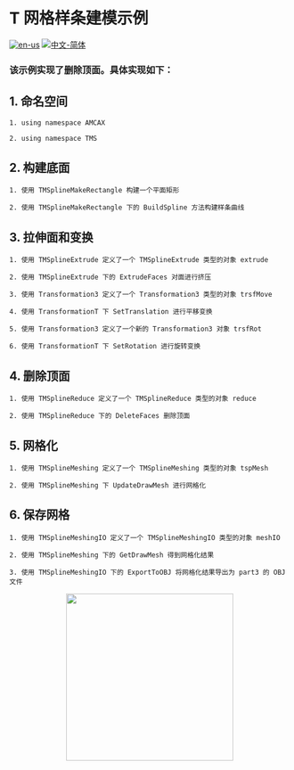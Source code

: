 # T 网格样条建模示例

[![en-us](https://img.shields.io/badge/en-us-yellow.svg)](./README.md) [![中文-简体](https://img.shields.io/badge/%E4%B8%AD%E6%96%87-%E7%AE%80%E4%BD%93-red.svg)](./README.zh_cn.md)

### 该示例实现了删除顶面。具体实现如下：


## 1. 命名空间

	1. using namespace AMCAX
	
	2. using namespace TMS

## 2. 构建底面

	1. 使用 TMSplineMakeRectangle 构建一个平面矩形
	
	2. 使用 TMSplineMakeRectangle 下的 BuildSpline 方法构建样条曲线

## 3. 拉伸面和变换

	1. 使用 TMSplineExtrude 定义了一个 TMSplineExtrude 类型的对象 extrude
	
	2. 使用 TMSplineExtrude 下的 ExtrudeFaces 对面进行挤压
	
	3. 使用 Transformation3 定义了一个 Transformation3 类型的对象 trsfMove
	
	4. 使用 TransformationT 下 SetTranslation 进行平移变换
	
	5. 使用 Transformation3 定义了一个新的 Transformation3 对象 trsfRot
	
	6. 使用 TransformationT 下 SetRotation 进行旋转变换

## 4. 删除顶面

	1. 使用 TMSplineReduce 定义了一个 TMSplineReduce 类型的对象 reduce
	
	2. 使用 TMSplineReduce 下的 DeleteFaces 删除顶面

## 5. 网格化

	1. 使用 TMSplineMeshing 定义了一个 TMSplineMeshing 类型的对象 tspMesh
	
	2. 使用 TMSplineMeshing 下 UpdateDrawMesh 进行网格化


## 6. 保存网格

	1. 使用 TMSplineMeshingIO 定义了一个 TMSplineMeshingIO 类型的对象 meshIO
	
	2. 使用 TMSplineMeshing 下的 GetDrawMesh 得到网格化结果
	
	3. 使用 TMSplineMeshingIO 下的 ExportToOBJ 将网格化结果导出为 part3 的 OBJ 文件
	
<div align = center><img src="https://s2.loli.net/2024/09/30/pmDQSIGLKFNMs9k.png" width="300" height="300">
